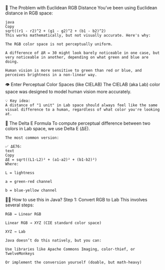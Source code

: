 🎨 The Problem with Euclidean RGB Distance
    You’ve been using Euclidean distance in RGB space:

    java
    Copy
    sqrt((r1 - r2)^2 + (g1 - g2)^2 + (b1 - b2)^2)
    This works mathematically, but not visually accurate. Here's why:

    The RGB color space is not perceptually uniform.

    A difference of ΔR = 30 might look barely noticeable in one case, but very noticeable in another, depending on what green and blue are doing.

    Human vision is more sensitive to green than red or blue, and perceives brightness in a non-linear way.

👁️ Enter Perceptual Color Spaces (like CIELAB)
    The CIELAB (aka Lab) color space was designed to model human vision more accurately.

    💡 Key idea:
    A distance of "1 unit" in Lab space should always feel like the same visual difference to a human, regardless of what color you're looking at.

🧮 The Delta E Formula
    To compute perceptual difference between two colors in Lab space, we use Delta E (ΔE).

    The most common version:

    ✅ ΔE76:
    text
    Copy
    ΔE = sqrt((L1-L2)² + (a1-a2)² + (b1-b2)²)
    Where:

    L = lightness

    a = green-red channel

    b = blue-yellow channel

🧑‍💻 How to use this in Java?
    Step 1: Convert RGB to Lab
    This involves several steps:

    RGB → Linear RGB

    Linear RGB → XYZ (CIE standard color space)

    XYZ → Lab

    Java doesn’t do this natively, but you can:

    Use libraries like Apache Commons Imaging, color-thief, or TwelveMonkeys

    Or implement the conversion yourself (doable, but math-heavy)

